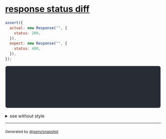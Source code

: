 # [response status diff](../../fetch.test.js#L76)

```js
assert({
  actual: new Response("", {
    status: 200,
  }),
  expect: new Response("", {
    status: 400,
  }),
});
```

![img](throw.svg)

<details>
  <summary>see without style</summary>

```console
AssertionError: actual and expect are different

actual: Response(ReadableStream, {
  status: 200,
})
expect: Response(ReadableStream, {
  status: 400,
})
```

</details>


---

<sub>
  Generated by <a href="https://github.com/jsenv/core/tree/main/packages/tooling/snapshot">@jsenv/snapshot</a>
</sub>
